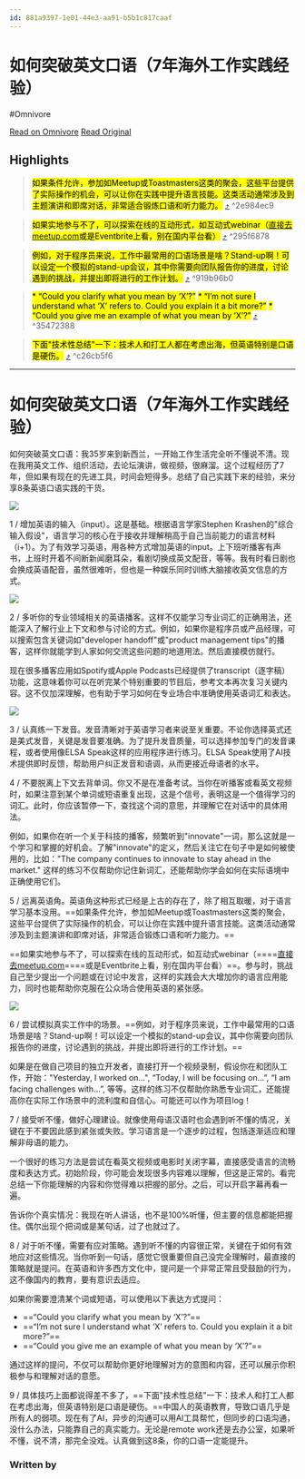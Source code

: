 ```yaml
---
id: 881a9397-1e01-44e3-aa91-b5b1c817caaf
---
```


# 如何突破英文口语（7年海外工作实践经验）
#Omnivore

[Read on Omnivore](https://omnivore.app/me/7-1903ff6be5d)
[Read Original](https://beartalking.com/speaking-english-8-tips)

## Highlights

> <mark class="hltr-yellow">如果条件允许，参加如Meetup或Toastmasters这类的聚会，这些平台提供了实际操作的机会，可以让你在实践中提升语言技能。这类活动通常涉及到主题演讲和即席对话，非常适合锻炼口语和听力能力。</mark> [⤴️](https://omnivore.app/me/7-1903ff6be5d#2e984ec9-4d62-44e5-8542-831abd716cba)  ^2e984ec9

> <mark class="hltr-red">如果实地参与不了，可以探索在线的互动形式，如互动式webinar（[直接去meetup.com](http://xn--meetup-o05jk56hbl0b.com/)或是Eventbrite上看，别在国内平台看）</mark> [⤴️](https://omnivore.app/me/7-1903ff6be5d#295f6878-4ca3-4ca5-b202-ebf025133a38)  ^295f6878

> <mark class="hltr-yellow">例如，对于程序员来说，工作中最常用的口语场景是啥？Stand-up啊！可以设定一个模拟的stand-up会议，其中你需要向团队报告你的进度，讨论遇到的挑战，并提出即将进行的工作计划。</mark> [⤴️](https://omnivore.app/me/7-1903ff6be5d#919b96b0-4d93-4a29-8953-99b3e187b3fa)  ^919b96b0

> <mark class="hltr-green">* “Could you clarify what you mean by ‘X’?”</mark>
><mark class="hltr-green"> * “I’m not sure I understand what ‘X’ refers to. Could you explain it a bit more?”</mark>
><mark class="hltr-green"> * “Could you give me an example of what you mean by ‘X’?”</mark> [⤴️](https://omnivore.app/me/7-1903ff6be5d#35472388-a9dc-4b86-b855-2bed978fe67b)  ^35472388

> <mark class="hltr-green">下面"技术性总结"一下：技术人和打工人都在考虑出海，但英语特别是口语是硬伤。</mark> [⤴️](https://omnivore.app/me/7-1903ff6be5d#c26cb5f6-2e08-49b1-9310-38ca96a75255)  ^c26cb5f6


---
# 如何突破英文口语（7年海外工作实践经验）

如何突破英文口语：我35岁来到新西兰，一开始工作生活完全听不懂说不清。现在我用英文工作、组织活动，去论坛演讲，做视频，很麻溜。这个过程经历了7年，但如果有现在的先进工具，时间会短得多。总结了自己实践下来的经验，来分享8条英语口语实践的干货。

![](https://proxy-prod.omnivore-image-cache.app/0x0,skwc8zb0rtk24v9j4YhN6qwPN22EDpFpLprGK43kIXBc/https://i.imgur.com/tjnUFQ7.png)

1 / 增加英语的输入（input）。这是基础。根据语言学家Stephen Krashen的"综合输入假设"，语言学习的核心在于接收并理解稍高于自己当前能力的语言材料（i+1）。为了有效学习英语，用各种方式增加英语的input。上下班听播客有声书，上班时开着不间断新闻磨耳朵，看剧切换成英文配音，等等。我有时看日剧也会换成英语配音，虽然很难听，但也是一种娱乐同时训练大脑接收英文信息的方式。

![](https://proxy-prod.omnivore-image-cache.app/0x0,sumDC57OKuKBXZN8w6-8vagqz4wFDf_L8I-VFBKpPums/https://i.imgur.com/GblVTfH.png)

2 / 多听你的专业领域相关的英语播客。这样不仅能学习专业词汇的正确用法，还能深入了解行业上下文和参与讨论的方式。例如，如果你是程序员或产品经理，可以搜索包含关键词如"developer handoff"或"product management tips"的播客，这样你就能学到人家如何交流这些问题的地道用法。然后直接模仿就行。

现在很多播客应用如Spotify或Apple Podcasts已经提供了transcript（逐字稿）功能，这意味着你可以在听完某个特别重要的节目后，参考文本再次复习关键内容。这不仅加深理解，也有助于学习如何在专业场合中准确使用英语词汇和表达。

![](https://proxy-prod.omnivore-image-cache.app/0x0,s-c0vuLiUjlYx4aE69ODzp5Q2QS_bR10DVvxGS1GaGOo/https://i.imgur.com/iBuAY5v.png)

3 / 认真练一下发音。发音清晰对于英语学习者来说至关重要。不论你选择英式还是美式发音，关键是发音要准确。为了提升发音质量，可以选择参加专门的发音课程，或者使用像ELSA Speak这样的应用程序进行练习。ELSA Speak使用了AI技术提供即时反馈，帮助用户纠正发音和语调，从而更接近母语者的水平。

4 / 不要脱离上下文去背单词。你又不是在准备考试。当你在听播客或看英文视频时，如果注意到某个单词或短语重复出现，这是个信号，表明这是一个值得学习的词汇。此时，你应该暂停一下，查找这个词的意思，并理解它在对话中的具体用法。

例如，如果你在听一个关于科技的播客，频繁听到"innovate"一词，那么这就是一个学习和掌握的好机会。了解"innovate"的定义，然后关注它在句子中是如何被使用的，比如："The company continues to innovate to stay ahead in the market." 这样的练习不仅帮助你记住新词汇，还能帮助你学会如何在实际语境中正确使用它们。

5 / 远离英语角。英语角这种形式已经是上古的存在了，除了相互取暖，对于语言学习基本没用。==如果条件允许，参加如Meetup或Toastmasters这类的聚会，这些平台提供了实际操作的机会，可以让你在实践中提升语言技能。这类活动通常涉及到主题演讲和即席对话，非常适合锻炼口语和听力能力。==

==如果实地参与不了，可以探索在线的互动形式，如互动式webinar（====[直接去meetup.com](http://xn--meetup-o05jk56hbl0b.com/)====或是Eventbrite上看，别在国内平台看）==。参与时，挑战自己至少提出一个问题或在讨论中发言，这样的实践会大大增加你的语言应用能力，同时也能帮助你克服在公众场合使用英语的紧张感。

![](https://proxy-prod.omnivore-image-cache.app/0x0,seeexlhWGz_vnZGQNyC7L5mBoYp0_DhFep97H2OJsNUk/https://i.imgur.com/hXMWUiI.jpeg)

6 / 尝试模拟真实工作中的场景。==例如，对于程序员来说，工作中最常用的口语场景是啥？Stand-up啊！可以设定一个模拟的stand-up会议，其中你需要向团队报告你的进度，讨论遇到的挑战，并提出即将进行的工作计划。==

如果是在做自己项目的独立开发者，直接打开一个视频录制，假设你在和团队工作，开始："Yesterday, I worked on…", “Today, I will be focusing on…”, “I am facing challenges with…”, 等等。这样的练习不仅帮助你熟悉专业词汇，还能提高你在实际工作场景中的流利度和自信心。可能还可以作为项目log！

7 / 接受听不懂，做好心理建设。就像使用母语汉语时也会遇到听不懂的情况，关键在于不要因此感到紧张或失败。学习语言是一个逐步的过程，包括逐渐适应和理解非母语的能力。

一个很好的练习方法是尝试在看英文视频或电影时关闭字幕，直接感受语言的流畅度和表达方式。初始阶段，你可能会发现很多内容难以理解，但这是正常的。看完总结一下你能理解的内容和你觉得难以把握的部分。之后，可以开启字幕再看一遍。

告诉你个真实情况：我现在听人讲话，也不是100%听懂，但主要的信息都能把握住。偶尔出现个把词或是某句话，过了也就过了。

8 / 对于听不懂，需要有应对策略。遇到听不懂的内容很正常，关键在于如何有效地应对这些情况。当你听到一句话，感觉它很重要但自己没完全理解时，最直接的策略就是提问。在英语和许多西方文化中，提问是一个非常正常且受鼓励的行为，这不像国内的教育，要有意识去适应。

如果你需要澄清某个词或短语，可以使用以下表达方式提问：

* ==“Could you clarify what you mean by ‘X’?”==
* ==“I’m not sure I understand what ‘X’ refers to. Could you explain it a bit more?”==
* ==“Could you give me an example of what you mean by ‘X’?”==

通过这样的提问，不仅可以帮助你更好地理解对方的意图和内容，还可以展示你积极参与和理解对话的意愿。

9 / 具体技巧上面都说得差不多了，==下面"技术性总结"一下：技术人和打工人都在考虑出海，但英语特别是口语是硬伤。==中国人的英语教育，导致口语几乎是所有人的弱项。现在有了AI，异步的沟通可以用AI工具帮忙，但同步的口语沟通，没什么办法，只能靠自己的真实能力。无论是remote work还是去办公室，如果听不懂，说不清，那完全没戏。认真做到这8条，你的口语一定能提升。

### Written by

